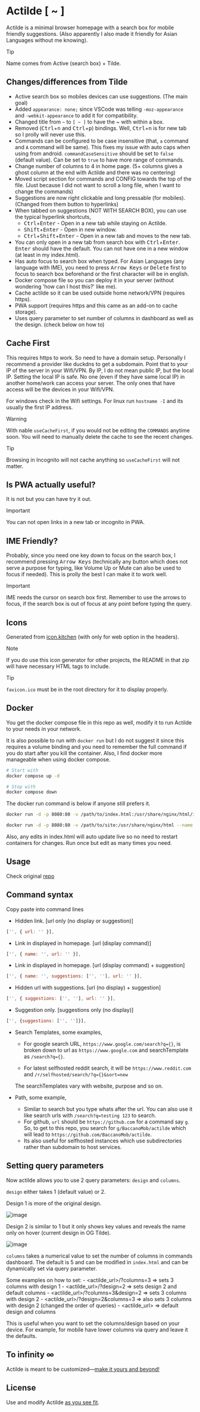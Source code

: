 # Actilde [ ~ ]

Actilde is a minimal browser homepage with a search box for mobile friendly suggestions. (Also apparently I also made it friendly for Asian Languages without me knowing).

> [!TIP]
> Name comes from Active (search box) + Tilde.

## Changes/differences from Tilde 

- Active search box so mobiles devices can use suggestions. (The main goal)
- Added `appearance: none;` since VSCode was telling `-moz-appearance` and `-webkit-appearance` to add it for compatibility.
- Changed title from `~` to `[ ~ ]` to have the ~ with within a box.
- Removed (<kbd>Ctrl</kbd>+<kbd>n</kbd> and <kbd>Ctrl</kbd>+<kbd>p</kbd>) bindings. Well, <kbd>Ctrl</kbd>+<kbd>n</kbd> is for new tab so I prolly will never use this.
- Commands can be configured to be case insensitive (that, `a` command and `A` command will be same). This fixes my issue with auto caps when using from android. `commandCaseSensitive` should be set to `false` (default value). Can be set to `true` to have more range of commands.
- Change number of columns to 4 in home page. (5+ columns gives a ghost column at the end with Actilde and there was no centering)
- Moved script section for commands and CONFIG towards the top of the file. (Just because I did not want to scroll a long file, when I want to change the commands)
- Suggestions are now right clickable and long pressable (for mobiles). (Changed from them button to hyperlinks)
- When tabbed on suggestions (NOT WITH SEARCH BOX), you can use the typical hyperlink shortcuts,
    - <kbd>Ctrl</kbd>+<kbd>Enter</kbd> - Open in a new tab while staying on Actilde.
    - <kbd>Shift</kbd>+<kbd>Enter</kbd> - Open in new window.
    - <kbd>Ctrl</kbd>+<kbd>Shift</kbd>+<kbd>Enter</kbd> - Open in a new tab and moves to the new tab.
- You can only open in a new tab from search box with <kbd>Ctrl</kbd>+<kbd>Enter</kbd>. <kbd>Enter</kbd> should have the default. You can not have one in a new window (at least in my index.html).
- Has auto focus to search box when typed. For Asian Languages (any language with IME), you need to press <kbd>Arrow Keys</kbd> or <kbd>Delete</kbd> first to focus to search box beforehand or the first character will be in english.
- Docker compose file so you can deploy it in your server (without wondering 'how can I host this?' like me).
- Cache actilde so it can be used outside home network/VPN (requires https).
- PWA support (requires https and this came as an add-on to cache storage).
- Uses query parameter to set number of columns in dashboard as well as the design. (check below on how to)

## Cache First

This requires https to work. So need to have a domain setup. Personally I recommend a provider like duckdns to get a subdomain. Point that to your IP of the server in your Wifi/VPN. By IP, I do not mean public IP, but the local IP. Setting the local IP is safe. No one (even if they have same local IP) in another home/work can access your server. The only ones that have access will be the devices in your Wifi/VPN.

For windows check in the Wifi settings. For linux run `hostname -I` and its usually the first IP address.

> [!WARNING]  
> With nable `useCacheFirst`, if you would not be editing the `COMMANDS` anytime soon. You will need to manually delete the cache to see the recent changes.

> [!TIP]
> Browsing in Incognito will not cache anything so `useCacheFirst` will not matter.

## Is PWA actually useful?

It is not but you can have try it out.

> [!IMPORTANT]
> You can not open links in a new tab or incognito in PWA.


## IME Friendly?

Probably, since you need one key down to focus on the search box, I recommend pressing <kbd>Arrow Keys</kbd> (technically any button which does not serve a purpose for typing, like Volume Up or Mute can also be used to focus if needed). This is prolly the best I can make it to work well.

> [!IMPORTANT]  
> IME needs the cursor on search box first. Remember to use the arrows to focus, if the search box is out of focus at any point before typing the query.

## Icons

Generated from [icon.kitchen](https://icon.kitchen/) (with only for web option in the headers).

> [!NOTE]
> If you do use this icon generator for other projects, the README in that zip will have necessary HTML tags to include.

> [!TIP]
> `favicon.ico` must be in the root directory for it to display properly.

## Docker

You get the docker compose file in this repo as well, modify it to run Actilde to your needs in your network.

It is also possible to run with `docker run` but I do not suggest it since this requires a volume binding and you need to remember the full command if you do start after you kill the container. Also, I find docker more manageable when using docker compose. 

```sh
# Start with 
docker compose up -d

# Stop with
docker compose down
```

The docker run command is below if anyone still prefers it.

```sh
docker run -d -p 8080:80 -v /path/to/index.html:/usr/share/nginx/html/index.html --name actilde nginx:stable-alpine-slim

docker run -d -p 8080:80 -v /path/to/site:/usr/share/nginx/html --name actilde nginx:stable-alpine-slim
```

Also, any edits in index.html will auto update live so no need to restart containers for changes. Run once but edit as many times you need.

## Usage

Check original [repo](https://github.com/xvvvyz/tilde)

## Command syntax

Copy paste into command lines

- Hidden link. [url only (no display or suggestion)]
```js
['', { url: '' }],
```

- Link in displayed in homepage. [url (display command)]
```js
['', { name: '', url: '' }],
```

- Link in displayed in homepage. [url (display command) + suggestion]
```js
['', { name: '', suggestions: ['', ''], url: '' }],
```

- Hidden url with suggestions. [url (no display) + suggestion]
```js
['', { suggestions: ['', ''], url: '' }],
```

- Suggestion only. [suggestions only (no display)]
```js
['', {suggestions: ['', '']}],
```

- Search Templates, some examples,
    - For google search URL, `https://www.google.com/search?q={}`, is broken down to url as `https://www.google.com` and searchTemplate as `/search?q={}`. 
    
    - For latest selfhosted reddit search, it will be `https://www.reddit.com` and `/r/selfhosted/search/?q={}&sort=new`
    
    The searchTemplates vary with website, purpose and so on.

- Path, some example,
    - Similar to search but you type whats after the url. You can also use it like search urls with `/search?q=testing 123` to search.
    - For github, `url` should be `https://github.com` for a command say `g`. So, to get to this repo, you search for `g/BaccanoMob/actilde` which will lead to `https://github.com/BaccanoMob/actilde`.
    - Its also useful for selfhosted instances which use subdirectories rather than subdomain to host services.
 
## Setting query parameters

Now actilde allows you to use 2 query parameters: `design` and `columns`.

`design` either takes 1 (default value) or 2. 

Design 1 is more of the original design.

![image](https://github.com/user-attachments/assets/05a1ea7c-b09f-4564-a692-a2d967b789de)

Design 2 is similar to 1 but it only shows key values and reveals the name only on hover (current design in OG Tilde).

![image](https://github.com/user-attachments/assets/478f3a2d-a6df-4438-a85e-8f5190eef301)

`columns` takes a numerical value to set the number of columns in commands dashboard. The default is 5 and can be modified in `index.html` and can be dynamically set via query parameter.

Some examples on how to set:
    - <actilde_url>/?columns=3 => sets 3 columns with design 1
    - <actilde_url>/?design=2 => sets design 2 and default columns
    - <actilde_url>/?columns=3&design=2 => sets 3 columns with design 2
    - <actilde_url>/?design=2&columns=3 => also sets 3 columns with design 2 (changed the order of queries)
    - <actilde_url> => default design and columns

This is useful when you want to set the columns/design based on your device. For example, for mobile have lower columns via query and leave it the defaults.

## To infinity ∞

Actilde is meant to be customized&mdash;[make it yours and beyond!](index.html)

## License

Use and modify Actilde [as you see fit](UNLICENSE).
